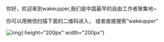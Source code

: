 
你好，欢迎来到wakeupper,我们是中国最早的自由工作者聚集地~

你可以用微信扫描下面的二维码进入，
或者直接搜索“wakeupper”

![img](http://lc-2od4ebtn.cn-n1.lcfile.com/6917b25d218c13d9bd15.jpg){:height="200px" width="200px"}

